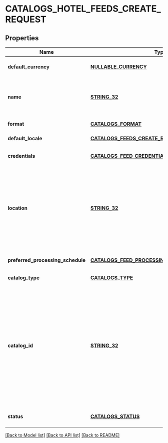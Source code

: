 # CATALOGS_HOTEL_FEEDS_CREATE_REQUEST

## Properties
Name | Type | Description | Notes
------------ | ------------- | ------------- | -------------
**default_currency** | [**NULLABLE_CURRENCY**](NullableCurrency.md) |  | [optional] [default to null]
**name** | [**STRING_32**](STRING_32.md) | A human-friendly name associated to a given feed. | [default to null]
**format** | [**CATALOGS_FORMAT**](CatalogsFormat.md) |  | [default to null]
**default_locale** | [**CATALOGS_FEEDS_CREATE_REQUEST_DEFAULT_LOCALE**](CatalogsFeedsCreateRequest_default_locale.md) |  | [default to null]
**credentials** | [**CATALOGS_FEED_CREDENTIALS**](CatalogsFeedCredentials.md) |  | [optional] [default to null]
**location** | [**STRING_32**](STRING_32.md) | The URL where a feed is available for download. This URL is what Pinterest will use to download a feed for processing. | [default to null]
**preferred_processing_schedule** | [**CATALOGS_FEED_PROCESSING_SCHEDULE**](CatalogsFeedProcessingSchedule.md) |  | [optional] [default to null]
**catalog_type** | [**CATALOGS_TYPE**](CatalogsType.md) |  | [default to null]
**catalog_id** | [**STRING_32**](STRING_32.md) | Catalog id pertaining to the feed. If not provided, feed will use a default catalog based on type. At the moment a catalog can not have multiple hotel feeds but this will change in the future. | [optional] [default to null]
**status** | [**CATALOGS_STATUS**](CatalogsStatus.md) |  | [optional] [default to null]

[[Back to Model list]](../README.md#documentation-for-models) [[Back to API list]](../README.md#documentation-for-api-endpoints) [[Back to README]](../README.md)



